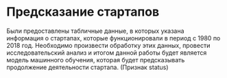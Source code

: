 # Предсказание стартапов

Были предоставлены табличные данные, в которых указана информация о стартапах, которые функционировали в период с 1980 по 2018 год. Необходимо произвести обработку этих данных, провести исследовательский анализ и итогом данной работы будет является модель машинного обучения, которая будет предсказывать продолжение деятельности стартапа. (Признак status)
